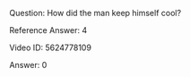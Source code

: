 Question: How did the man keep himself cool?

Reference Answer: 4

Video ID: 5624778109

Answer: 0

